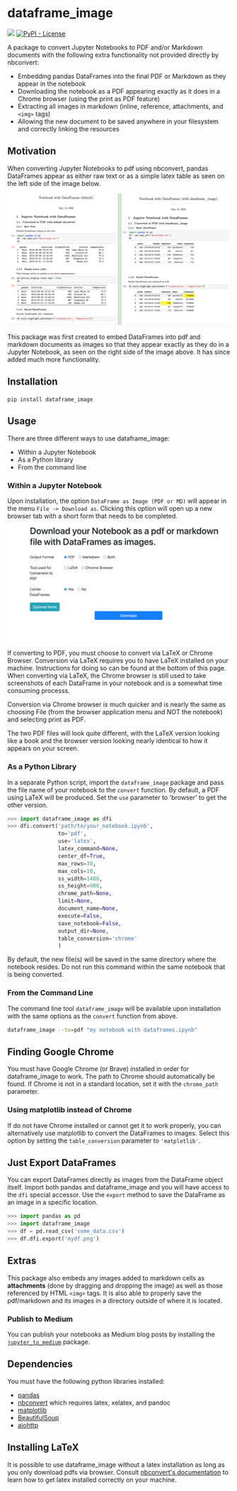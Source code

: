 # dataframe_image

[![](https://img.shields.io/pypi/v/dataframe_image)](https://pypi.org/project/dataframe_image)
[![PyPI - License](https://img.shields.io/pypi/l/dataframe_image)](LICENSE)

A package to convert Jupyter Notebooks to PDF and/or Markdown documents with the following extra functionality not provided directly by nbconvert:

* Embedding pandas DataFrames into the final PDF or Markdown as they appear in the notebook
* Downloading the notebook as a PDF appearing exactly as it does in a Chrome browser (using the print as PDF feature)
* Extracting all images in markdown (inline, reference, attachments, and `<img>` tags)
* Allowing the new document to be saved anywhere in your filesystem and correctly linking the resources

## Motivation

When converting Jupyter Notebooks to pdf using nbconvert, pandas DataFrames appear as either raw text or as a simple latex table as seen on the left side of the image below.

![png](docs/images/dataframe_image_compare.png)

This package was first created to embed DataFrames into pdf and markdown documents as images so that they appear exactly as they do in a Jupyter Notebook, as seen on the right side of the image above. It has since added much more functionality.

## Installation

`pip install dataframe_image`

## Usage

There are three different ways to use dataframe_image:

* Within a Jupyter Notebook
* As a Python library
* From the command line

### Within a Jupyter Notebook

Upon installation, the option `DataFrame as Image (PDF or MD)` will appear in the menu `File -> Download as`. Clicking this option will open up a new browser tab with a short form that needs to be completed.

![png](docs/images/form.png)

If converting to PDF, you must choose to convert via LaTeX or Chrome Browser. Conversion via LaTeX requires you to have LaTeX installed on your machine. Instructions for doing so can be found at the bottom of this page. When converting via LaTeX, the Chrome browser is still used to take screenshots of each DataFrame in your notebook and is a somewhat time consuming processs.

Conversion via Chrome browser is much quicker and is nearly the same as choosing File (from the browser application menu and NOT the notebook) and selecting print as PDF.

The two PDF files will look quite different, with the LaTeX version looking like a book and the browser version looking nearly identical to how it appears on your screen.

### As a Python Library

In a separate Python script, import the `dataframe_image` package and pass the file name of your notebook to the `convert` function. By default, a PDF using LaTeX will be produced. Set the `use` parameter to 'browser' to get the other version.

```python
>>> import dataframe_image as dfi
>>> dfi.convert('path/to/your_notebook.ipynb',
                to='pdf',
                use='latex',
                latex_command=None,
                center_df=True,
                max_rows=30,
                max_cols=10,
                ss_width=1400,
                ss_height=900,
                chrome_path=None,
                limit=None,
                document_name=None,
                execute=False,
                save_notebook=False,
                output_dir=None,
                table_conversion='chrome'
                )
```

By default, the new file(s) will be saved in the same directory where the notebook resides. Do not run this command within the same notebook that is being converted.

### From the Command Line

The command line tool `dataframe_image` will be available upon installation with the same options as the `convert` function from above.

```bash
dataframe_image --to=pdf "my notebook with dataframes.ipynb"
```

## Finding Google Chrome

You must have Google Chrome (or Brave) installed in order for dataframe_image to work. The path to Chrome should automatically be found. If Chrome is not in a standard location, set it with the `chrome_path` parameter.

### Using matplotlib instead of Chrome

If do not have Chrome installed or cannot get it to work properly, you can alternatively use matplotlib to convert the DataFrames to images. Select this option by setting the `table_conversion` parameter to `'matplotlib'`.

## Just Export DataFrames

You can export DataFrames directly as images from the DataFrame object itself. Import both pandas and dataframe_image and you will have access to the `dfi` special accessor. Use the `export` method to save the DataFrame as an image in a specific location.

```python
>>> import pandas as pd
>>> import dataframe_image
>>> df = pd.read_csv('some_data.csv')
>>> df.dfi.export('mydf.png')
```

## Extras

This package also embeds any images added to markdown cells as **attachments** (done by dragging and dropping the image) as well as those referenced by HTML `<img>` tags. It is also able to properly save the pdf/markdown and its images in a directory outside of where it is located.

### Publish to Medium

You can publish your notebooks as Medium blog posts by installing the [`jupyter_to_medium`](https://github.com/dexplot/jupyter_to_medium) package.

## Dependencies

You must have the following python libraries installed:

* [pandas](https://github.com/pandas-dev/pandas)
* [nbconvert](https://github.com/jupyter/nbconvert) which requires latex, xelatex, and pandoc
* [matplotlib](http://matplotlib.org/)
* [BeautifulSoup](https://www.crummy.com/software/BeautifulSoup/bs4/doc/)
* [aiohttp](https://docs.aiohttp.org/en/stable/index.html)

## Installing LaTeX

It is possible to use dataframe_image without a latex installation as long as you only download pdfs via browser. Consult [nbconvert's documentation](https://nbconvert.readthedocs.io/en/latest/install.html#installing-tex) to learn how to get latex installed correctly on your machine.
